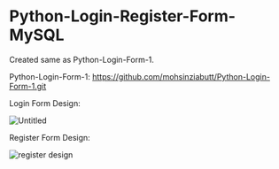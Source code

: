 # Python-Login-Register-Form-MySQL
Created same as Python-Login-Form-1.

Python-Login-Form-1: https://github.com/mohsinziabutt/Python-Login-Form-1.git

Login Form Design:

![Untitled](https://user-images.githubusercontent.com/77164635/130330417-4d2d62c6-8f85-45f2-84bb-3895e1916ce4.png)

Register Form Design:

![register design](https://user-images.githubusercontent.com/77164635/130365991-1d8f5654-1727-4773-b0a3-bd63837374cb.png)

